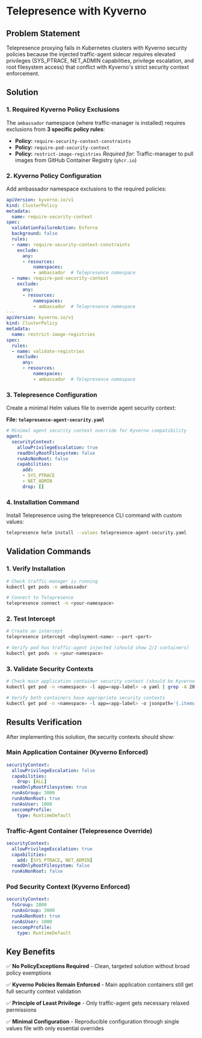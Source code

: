 # Telepresence with Kyverno

## Problem Statement

Telepresence proxying fails in Kubernetes clusters with Kyverno security policies because the injected traffic-agent sidecar requires elevated privileges (SYS_PTRACE, NET_ADMIN capabilities, privilege escalation, and root filesystem access) that conflict with Kyverno's strict security context enforcement.

## Solution

### 1. Required Kyverno Policy Exclusions

The `ambassador` namespace (where traffic-manager is installed) requires exclusions from **3 specific policy rules**:

* **Policy:** `require-security-context-constraints`
* **Policy:** `require-pod-security-context`
* **Policy:** `restrict-image-registries`
  *Required for:* Traffic-manager to pull images from GitHub Container Registry (`ghcr.io`)

### 2. Kyverno Policy Configuration

Add ambassador namespace exclusions to the required policies:

```yaml
apiVersion: kyverno.io/v1
kind: ClusterPolicy
metadata:
  name: require-security-context
spec:
  validationFailureAction: Enforce
  background: false
  rules:
  - name: require-security-context-constraints
    exclude:
      any:
      - resources:
          namespaces:
          - ambassador  # Telepresence namespace
  - name: require-pod-security-context
    exclude:
      any:
      - resources:
          namespaces:
          - ambassador  # Telepresence namespace
---
apiVersion: kyverno.io/v1
kind: ClusterPolicy
metadata:
  name: restrict-image-registries
spec:
  rules:
  - name: validate-registries
    exclude:
      any:
      - resources:
          namespaces:
          - ambassador  # Telepresence namespace
```

### 3. Telepresence Configuration

Create a minimal Helm values file to override agent security context:

**File: `telepresence-agent-security.yaml`**

```yaml
# Minimal agent security context override for Kyverno compatibility
agent:
  securityContext:
    allowPrivilegeEscalation: true
    readOnlyRootFilesystem: false
    runAsNonRoot: false
    capabilities:
      add:
      - SYS_PTRACE
      - NET_ADMIN
      drop: []
```

### 4. Installation Command

Install Telepresence using the telepresence CLI command with custom values:

```bash
telepresence helm install --values telepresence-agent-security.yaml
```

## Validation Commands

### 1. Verify Installation

```bash
# Check traffic-manager is running
kubectl get pods -n ambassador

# Connect to Telepresence
telepresence connect -n <your-namespace>
```

### 2. Test Intercept

```bash
# Create an intercept
telepresence intercept <deployment-name> --port <port>

# Verify pod has traffic-agent injected (should show 2/2 containers)
kubectl get pods -n <your-namespace>
```

### 3. Validate Security Contexts

```bash
# Check main application container security context (should be Kyverno-enforced)
kubectl get pod -n <namespace> -l app=<app-label> -o yaml | grep -A 20 -B 5 securityContext

# Verify both containers have appropriate security contexts
kubectl get pod -n <namespace> -l app=<app-label> -o jsonpath='{.items[0].spec.containers[*].name}'
```

## Results Verification

After implementing this solution, the security contexts should show:

### Main Application Container (Kyverno Enforced)

```yaml
securityContext:
  allowPrivilegeEscalation: false
  capabilities:
    drop: [ALL]
  readOnlyRootFilesystem: true
  runAsGroup: 3000
  runAsNonRoot: true
  runAsUser: 1000
  seccompProfile:
    type: RuntimeDefault
```

### Traffic-Agent Container (Telepresence Override)

```yaml
securityContext:
  allowPrivilegeEscalation: true
  capabilities:
    add: [SYS_PTRACE, NET_ADMIN]
  readOnlyRootFilesystem: false
  runAsNonRoot: false
```

### Pod Security Context (Kyverno Enforced)

```yaml
securityContext:
  fsGroup: 2000
  runAsGroup: 3000
  runAsNonRoot: true
  runAsUser: 1000
  seccompProfile:
    type: RuntimeDefault
```

## Key Benefits

✅ **No PolicyExceptions Required** - Clean, targeted solution without broad policy exemptions

✅ **Kyverno Policies Remain Enforced** - Main application containers still get full security context validation

✅ **Principle of Least Privilege** - Only traffic-agent gets necessary relaxed permissions

✅ **Minimal Configuration** - Reproducible configuration through single values file with only essential overrides
